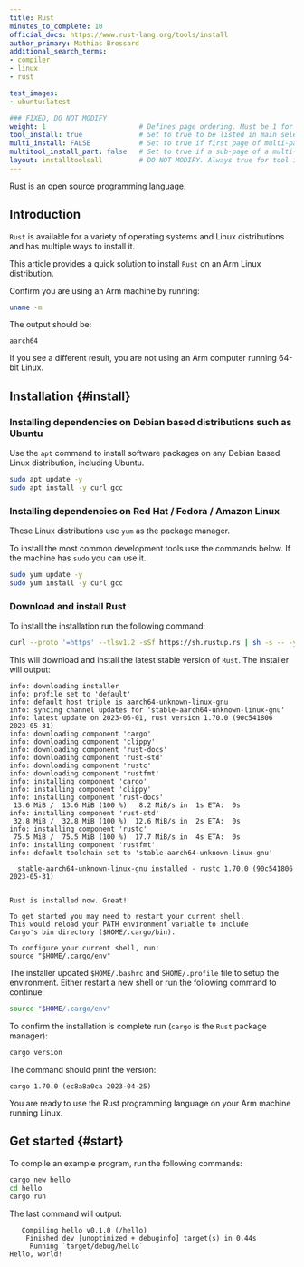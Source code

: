 ```yaml
---
title: Rust
minutes_to_complete: 10
official_docs: https://www.rust-lang.org/tools/install
author_primary: Mathias Brossard
additional_search_terms:
- compiler
- linux
- rust

test_images:
- ubuntu:latest

### FIXED, DO NOT MODIFY
weight: 1                       # Defines page ordering. Must be 1 for first (or only) page.
tool_install: true              # Set to true to be listed in main selection page, else false
multi_install: FALSE            # Set to true if first page of multi-page article, else false
multitool_install_part: false   # Set to true if a sub-page of a multi-page article, else false
layout: installtoolsall         # DO NOT MODIFY. Always true for tool install articles
---
```


[Rust](https://www.rust-lang.org/) is an open source programming language.

## Introduction

`Rust` is available for a variety of operating systems and Linux distributions and has multiple ways to install it.

This article provides a quick solution to install `Rust` on an Arm Linux distribution.

Confirm you are using an Arm machine by running:

```bash
uname -m
```

The output should be:

```output
aarch64
```

If you see a different result, you are not using an Arm computer running 64-bit Linux.

## Installation {#install}

### Installing dependencies on Debian based distributions such as Ubuntu

Use the `apt` command to install software packages on any Debian based Linux distribution, including Ubuntu.

```bash { target="ubuntu:latest" }
sudo apt update -y
sudo apt install -y curl gcc
```

### Installing dependencies on Red Hat / Fedora / Amazon Linux

These Linux distributions use `yum` as the package manager.

To install the most common development tools use the commands below. If the machine has `sudo` you can use it.

```bash { target="fedora:latest" }
sudo yum update -y
sudo yum install -y curl gcc
```

### Download and install Rust

To install the installation run the following command:

```bash
curl --proto '=https' --tlsv1.2 -sSf https://sh.rustup.rs | sh -s -- -y
```

This will download and install the latest stable version of `Rust`. The installer will output:

```console
info: downloading installer
info: profile set to 'default'
info: default host triple is aarch64-unknown-linux-gnu
info: syncing channel updates for 'stable-aarch64-unknown-linux-gnu'
info: latest update on 2023-06-01, rust version 1.70.0 (90c541806 2023-05-31)
info: downloading component 'cargo'
info: downloading component 'clippy'
info: downloading component 'rust-docs'
info: downloading component 'rust-std'
info: downloading component 'rustc'
info: downloading component 'rustfmt'
info: installing component 'cargo'
info: installing component 'clippy'
info: installing component 'rust-docs'
 13.6 MiB /  13.6 MiB (100 %)   8.2 MiB/s in  1s ETA:  0s
info: installing component 'rust-std'
 32.8 MiB /  32.8 MiB (100 %)  12.6 MiB/s in  2s ETA:  0s
info: installing component 'rustc'
 75.5 MiB /  75.5 MiB (100 %)  17.7 MiB/s in  4s ETA:  0s
info: installing component 'rustfmt'
info: default toolchain set to 'stable-aarch64-unknown-linux-gnu'

  stable-aarch64-unknown-linux-gnu installed - rustc 1.70.0 (90c541806 2023-05-31)


Rust is installed now. Great!

To get started you may need to restart your current shell.
This would reload your PATH environment variable to include
Cargo's bin directory ($HOME/.cargo/bin).

To configure your current shell, run:
source "$HOME/.cargo/env"
```

The installer updated `$HOME/.bashrc` and `SHOME/.profile` file to setup the environment. Either restart a new shell or run the following command to continue:

```bash
source "$HOME/.cargo/env"
```

To confirm the installation is complete run (`cargo` is the `Rust` package manager):

```bash { env_source="~/.bashrc" }
cargo version
```

The command should print the version:

```console
cargo 1.70.0 (ec8a8a0ca 2023-04-25)
```

You are ready to use the Rust programming language on your Arm machine running Linux.

## Get started {#start}

To compile an example program, run the following commands:

```bash { env_source="~/.bashrc" }
cargo new hello
cd hello
cargo run
```

The last command will output:

```console
   Compiling hello v0.1.0 (/hello)
    Finished dev [unoptimized + debuginfo] target(s) in 0.44s
     Running `target/debug/hello`
Hello, world!
```
